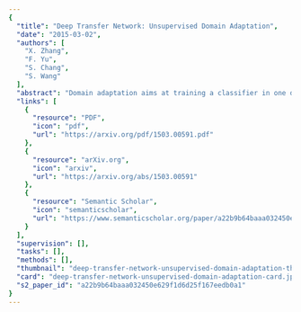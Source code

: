 ```yaml
---
{
  "title": "Deep Transfer Network: Unsupervised Domain Adaptation",
  "date": "2015-03-02",
  "authors": [
    "X. Zhang",
    "F. Yu",
    "S. Chang",
    "S. Wang"
  ],
  "abstract": "Domain adaptation aims at training a classifier in one dataset and applying it to a related but not identical dataset. One successfully used framework of domain adaptation is to learn a transformation to match both the distribution of the features (marginal distribution), and the distribution of the labels given features (conditional distribution). In this paper, we propose a new domain adaptation framework named Deep Transfer Network (DTN), where the highly flexible deep neural networks are used to implement such a distribution matching process. \nThis is achieved by two types of layers in DTN: the shared feature extraction layers which learn a shared feature subspace in which the marginal distributions of the source and the target samples are drawn close, and the discrimination layers which match conditional distributions by classifier transduction. We also show that DTN has a computation complexity linear to the number of training samples, making it suitable to large-scale problems. By combining the best paradigms in both worlds (deep neural networks in recognition, and matching marginal and conditional distributions in domain adaptation), we demonstrate by extensive experiments that DTN improves significantly over former methods in both execution time and classification accuracy.",
  "links": [
    {
      "resource": "PDF",
      "icon": "pdf",
      "url": "https://arxiv.org/pdf/1503.00591.pdf"
    },
    {
      "resource": "arXiv.org",
      "icon": "arxiv",
      "url": "https://arxiv.org/abs/1503.00591"
    },
    {
      "resource": "Semantic Scholar",
      "icon": "semanticscholar",
      "url": "https://www.semanticscholar.org/paper/a22b9b64baaa032450e629f1d6d25f167eedb0a1"
    }
  ],
  "supervision": [],
  "tasks": [],
  "methods": [],
  "thumbnail": "deep-transfer-network-unsupervised-domain-adaptation-thumb.jpg",
  "card": "deep-transfer-network-unsupervised-domain-adaptation-card.jpg",
  "s2_paper_id": "a22b9b64baaa032450e629f1d6d25f167eedb0a1"
}
---
```


